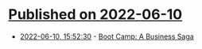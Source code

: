 # [Published on 2022-06-10](index.md)

* [2022-06-10, 15:52:30](https://news.ycombinator.com/item?id=31695850) - [Boot Camp: A Business Saga](https://betonit.substack.com/p/boot-camp-a-business-saga)
